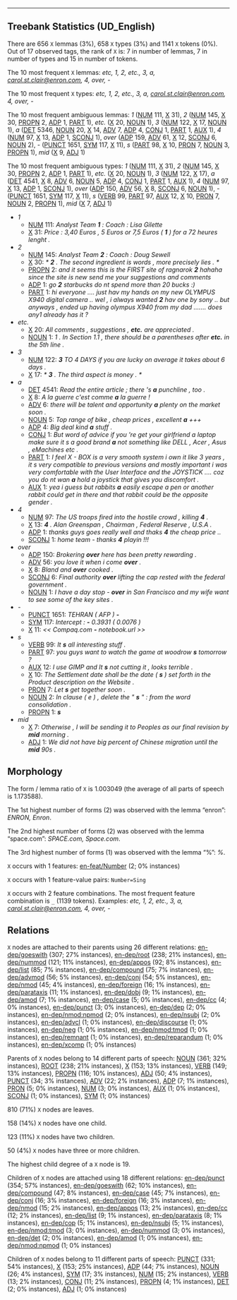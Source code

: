 

--------------------------------------------------------------------------------

## Treebank Statistics (UD_English)

There are 656 `X` lemmas (3%), 658 `X` types (3%) and 1141 `X` tokens (0%).
Out of 17 observed tags, the rank of `X` is: 7 in number of lemmas, 7 in number of types and 15 in number of tokens.

The 10 most frequent `X` lemmas: <em>etc, 1, 2, etc., 3, a, carol.st.clair@enron.com, 4, over, -</em>

The 10 most frequent `X` types:  <em>etc, 1, 2, etc., 3, a, carol.st.clair@enron.com, 4, over, -</em>

The 10 most frequent ambiguous lemmas: <em>1</em> ([NUM]() 111, [X]() 31), <em>2</em> ([NUM]() 145, [X]() 30, [PROPN]() 2, [ADP]() 1, [PART]() 1), <em>etc.</em> ([X]() 20, [NOUN]() 1), <em>3</em> ([NUM]() 122, [X]() 17, [NOUN]() 1), <em>a</em> ([DET]() 5346, [NOUN]() 20, [X]() 14, [ADV]() 7, [ADP]() 4, [CONJ]() 1, [PART]() 1, [AUX]() 1), <em>4</em> ([NUM]() 97, [X]() 13, [ADP]() 1, [SCONJ]() 1), <em>over</em> ([ADP]() 159, [ADV]() 61, [X]() 12, [SCONJ]() 6, [NOUN]() 2), <em>-</em> ([PUNCT]() 1651, [SYM]() 117, [X]() 11), <em>s</em> ([PART]() 98, [X]() 10, [PRON]() 7, [NOUN]() 3, [PROPN]() 1), <em>mid</em> ([X]() 9, [ADJ]() 1)

The 10 most frequent ambiguous types:  <em>1</em> ([NUM]() 111, [X]() 31), <em>2</em> ([NUM]() 145, [X]() 30, [PROPN]() 2, [ADP]() 1, [PART]() 1), <em>etc.</em> ([X]() 20, [NOUN]() 1), <em>3</em> ([NUM]() 122, [X]() 17), <em>a</em> ([DET]() 4541, [X]() 8, [ADV]() 6, [NOUN]() 5, [ADP]() 4, [CONJ]() 1, [PART]() 1, [AUX]() 1), <em>4</em> ([NUM]() 97, [X]() 13, [ADP]() 1, [SCONJ]() 1), <em>over</em> ([ADP]() 150, [ADV]() 56, [X]() 8, [SCONJ]() 6, [NOUN]() 1), <em>-</em> ([PUNCT]() 1651, [SYM]() 117, [X]() 11), <em>s</em> ([VERB]() 99, [PART]() 97, [AUX]() 12, [X]() 10, [PRON]() 7, [NOUN]() 2, [PROPN]() 1), <em>mid</em> ([X]() 7, [ADJ]() 1)


* <em>1</em>
  * [NUM]() 111: <em>Analyst Team <b>1</b> : Coach : Lisa Gilette</em>
  * [X]() 31: <em>Price : 3,40 Euros , 5 Euros or 7,5 Euros ( <b>1</b> ) for a 72 heures lenght .</em>
* <em>2</em>
  * [NUM]() 145: <em>Analyst Team <b>2</b> : Coach : Doug Sewell</em>
  * [X]() 30: <em>* <b>2</b> . The second ingredient is words , more precisely lies . *</em>
  * [PROPN]() 2: <em>and it seems this is the FIRST site of ragnarok <b>2</b> hahaha since the site is new send me your suggestions and comments</em>
  * [ADP]() 1: <em>go <b>2</b> starbucks do nt spend more than 20 bucks :)</em>
  * [PART]() 1: <em>hi everyone .... just hav my hands on my new OLYMPUS X940 digital camera .. wel , i always wanted <b>2</b> hav one by sony .. but anyways , ended up having olympus X940 from my dad ....... does any1 already has it ?</em>
* <em>etc.</em>
  * [X]() 20: <em>All comments , suggestions , <b>etc.</b> are appreciated .</em>
  * [NOUN]() 1: <em>1 . In Section 1.1 , there should be a parentheses after <b>etc.</b> in the 5th line .</em>
* <em>3</em>
  * [NUM]() 122: <em><b>3</b> TO 4 DAYS if you are lucky on average it takes about 6 days .</em>
  * [X]() 17: <em>* <b>3</b> . The third aspect is money . *</em>
* <em>a</em>
  * [DET]() 4541: <em>Read the entire article ; there 's <b>a</b> punchline , too .</em>
  * [X]() 8: <em>A la guerre c'est comme <b>a</b> la guerre !</em>
  * [ADV]() 6: <em>there will be talent and opportunity <b>a</b> plenty on the market soon .</em>
  * [NOUN]() 5: <em>Top range of bike , cheap prices , excellent <b>a</b> +++</em>
  * [ADP]() 4: <em>Big deal kind <b>a</b> stuff .</em>
  * [CONJ]() 1: <em>But word of advice if you 're get your girlfriend a laptop make sure it s a good brand <b>a</b> not something like DELL , Acer , Asus , eMachines etc .</em>
  * [PART]() 1: <em>I feel X - BOX is a very smooth system i own it like 3 years , it s very compatible to previous versions and mostly important i was very comfortable with the User Interface and the JOYSTICK .... coz you do nt wan <b>a</b> hold a joystick that gives you discomfort .</em>
  * [AUX]() 1: <em>yea i guess but rabbits <b>a</b> easily escape a pen or another rabbit could get in there and that rabbit could be the opposite gender .</em>
* <em>4</em>
  * [NUM]() 97: <em>The US troops fired into the hostile crowd , killing <b>4</b> .</em>
  * [X]() 13: <em><b>4</b> . Alan Greenspan , Chairman , Federal Reserve , U.S.A .</em>
  * [ADP]() 1: <em>thanks guys goes really well and thaks <b>4</b> the cheap price ..</em>
  * [SCONJ]() 1: <em>home team - thanks <b>4</b> playin !!!</em>
* <em>over</em>
  * [ADP]() 150: <em>Brokering <b>over</b> here has been pretty rewarding .</em>
  * [ADV]() 56: <em>you love it when i come <b>over</b> .</em>
  * [X]() 8: <em>Bland and <b>over</b> cooked .</em>
  * [SCONJ]() 6: <em>Final authority <b>over</b> lifting the cap rested with the federal government .</em>
  * [NOUN]() 1: <em>I have a day stop - <b>over</b> in San Francisco and my wife want to see some of the key sites .</em>
* <em>-</em>
  * [PUNCT]() 1651: <em>TEHRAN ( AFP ) <b>-</b></em>
  * [SYM]() 117: <em>Intercept : <b>-</b> 0.3931 ( 0.0076 )</em>
  * [X]() 11: <em><< Compaq.com <b>-</b> notebook.url >></em>
* <em>s</em>
  * [VERB]() 99: <em>It <b>s</b> all interesting stuff .</em>
  * [PART]() 97: <em>you guys want to watch the game at woodrow <b>s</b> tomorrow ?</em>
  * [AUX]() 12: <em>I use GIMP and It <b>s</b> not cutting it , looks terrible .</em>
  * [X]() 10: <em>The Settlement date shall be the date ( <b>s</b> ) set forth in the Product description on the Website .</em>
  * [PRON]() 7: <em>Let <b>s</b> get together soon .</em>
  * [NOUN]() 2: <em>In clause ( e ) , delete the " <b>s</b> " : from the word consolidation .</em>
  * [PROPN]() 1: <em><b>s</b></em>
* <em>mid</em>
  * [X]() 7: <em>Otherwise , I will be sending it to Peoples as our final revision by <b>mid</b> morning .</em>
  * [ADJ]() 1: <em>We did not have big percent of Chinese migration until the <b>mid</b> 90s .</em>

## Morphology

The form / lemma ratio of `X` is 1.003049 (the average of all parts of speech is 1.173588).

The 1st highest number of forms (2) was observed with the lemma “enron”: <em>ENRON, Enron</em>.

The 2nd highest number of forms (2) was observed with the lemma “space.com”: <em>SPACE.com, Space.com</em>.

The 3rd highest number of forms (1) was observed with the lemma “%”: <em>%</em>.

`X` occurs with 1 features: [en-feat/Number]() (2; 0% instances)

`X` occurs with 1 feature-value pairs: `Number=Sing`

`X` occurs with 2 feature combinations.
The most frequent feature combination is `_` (1139 tokens).
Examples: <em>etc, 1, 2, etc., 3, a, carol.st.clair@enron.com, 4, over, -</em>


## Relations

`X` nodes are attached to their parents using 26 different relations: [en-dep/goeswith]() (307; 27% instances), [en-dep/root]() (238; 21% instances), [en-dep/nummod]() (121; 11% instances), [en-dep/appos]() (92; 8% instances), [en-dep/list]() (85; 7% instances), [en-dep/compound]() (75; 7% instances), [en-dep/advmod]() (56; 5% instances), [en-dep/conj]() (54; 5% instances), [en-dep/nmod]() (45; 4% instances), [en-dep/foreign]() (16; 1% instances), [en-dep/parataxis]() (11; 1% instances), [en-dep/dobj]() (9; 1% instances), [en-dep/amod]() (7; 1% instances), [en-dep/case]() (5; 0% instances), [en-dep/cc]() (4; 0% instances), [en-dep/punct]() (3; 0% instances), [en-dep/dep]() (2; 0% instances), [en-dep/nmod:npmod]() (2; 0% instances), [en-dep/nsubj]() (2; 0% instances), [en-dep/advcl]() (1; 0% instances), [en-dep/discourse]() (1; 0% instances), [en-dep/neg]() (1; 0% instances), [en-dep/nmod:tmod]() (1; 0% instances), [en-dep/remnant]() (1; 0% instances), [en-dep/reparandum]() (1; 0% instances), [en-dep/xcomp]() (1; 0% instances)

Parents of `X` nodes belong to 14 different parts of speech: [NOUN]() (361; 32% instances), [ROOT]() (238; 21% instances), [X]() (153; 13% instances), [VERB]() (149; 13% instances), [PROPN]() (116; 10% instances), [ADJ]() (50; 4% instances), [PUNCT]() (34; 3% instances), [ADV]() (22; 2% instances), [ADP]() (7; 1% instances), [PRON]() (5; 0% instances), [NUM]() (3; 0% instances), [AUX]() (1; 0% instances), [SCONJ]() (1; 0% instances), [SYM]() (1; 0% instances)

810 (71%) `X` nodes are leaves.

158 (14%) `X` nodes have one child.

123 (11%) `X` nodes have two children.

50 (4%) `X` nodes have three or more children.

The highest child degree of a `X` node is 19.

Children of `X` nodes are attached using 18 different relations: [en-dep/punct]() (354; 57% instances), [en-dep/goeswith]() (62; 10% instances), [en-dep/compound]() (47; 8% instances), [en-dep/case]() (45; 7% instances), [en-dep/conj]() (16; 3% instances), [en-dep/foreign]() (16; 3% instances), [en-dep/nmod]() (15; 2% instances), [en-dep/appos]() (13; 2% instances), [en-dep/cc]() (12; 2% instances), [en-dep/list]() (9; 1% instances), [en-dep/parataxis]() (8; 1% instances), [en-dep/cop]() (5; 1% instances), [en-dep/nsubj]() (5; 1% instances), [en-dep/nmod:tmod]() (3; 0% instances), [en-dep/nummod]() (3; 0% instances), [en-dep/det]() (2; 0% instances), [en-dep/amod]() (1; 0% instances), [en-dep/nmod:npmod]() (1; 0% instances)

Children of `X` nodes belong to 11 different parts of speech: [PUNCT]() (331; 54% instances), [X]() (153; 25% instances), [ADP]() (44; 7% instances), [NOUN]() (26; 4% instances), [SYM]() (17; 3% instances), [NUM]() (15; 2% instances), [VERB]() (13; 2% instances), [CONJ]() (11; 2% instances), [PROPN]() (4; 1% instances), [DET]() (2; 0% instances), [ADJ]() (1; 0% instances)

